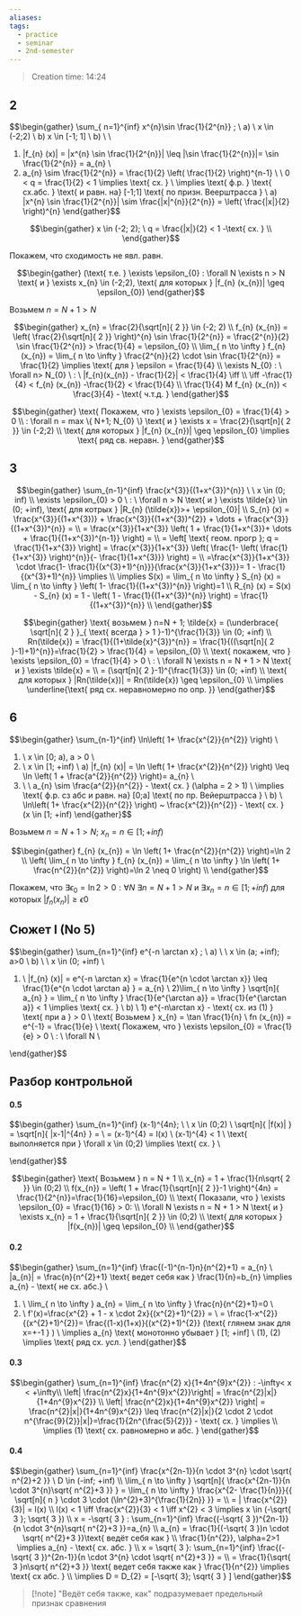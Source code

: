 ```yaml
---
aliases: 
tags:
  - practice
  - seminar
  - 2nd-semester
---
```


> Creation time: 14:24

## 2

$$\begin{gather}
\sum_{ n=1}^{inf} x^{n}\sin \frac{1}{2^{n}} ; \\
a) \ x  \in  (-2;2) \\
b) x  \in  [-1; 1] \\
b) \ \
1) |f_{n} (x)| = |x^{n} \sin \frac{1}{2^{n}}| \leq |\sin \frac{1}{2^{n}}|= \sin \frac{1}{2^{n}} = a_{n} \\
2) a_{n} \sim \frac{1}{2^{n}} = \frac{1}{2} \left( \frac{1}{2} \right)^{n-1} \ \ 0 < q = \frac{1}{2} < 1 \implies \text{ сх. } \\
\implies  \text{ ф.р. } \text{ сх.абс. }  \text{ и равн. на} [-1;1] \text{ по призн. Веерштрасса  } \\
a) |x^{n} \sin \frac{1}{2^{n}}| \sim \frac{|x|^{n}}{2^{n}} = \left(  \frac{|x|}{2} \right)^{n} 
\end{gather}$$

$$\begin{gather}
x  \in  (-2; 2); \ q = \frac{|x|}{2} < 1 -\text{ сх. } \\
\end{gather}$$

Покажем, что сходимость не явл. равн.

$$\begin{gather}
(\text{ т.е. } \exists \epsilon_{0} : \forall N \exists n > N \text{ и } \exists x_{n}  \in  (-2;2), \text{ для которых } |f_{n} (x_{n})| \geq \epsilon_{0}) 
\end{gather}$$

Возьмем $n = N + 1 > N$ 

$$\begin{gather}
x_{n} = \frac{2}{\sqrt[n]{ 2 }}  \in  (-2; 2) \\
f_{n} (x_{n}) = \left( \frac{2}{\sqrt[n]{ 2 }} \right)^{n} \sin \frac{1}{2^{n}} = \frac{2^{n}}{2} \sin \frac{1}{2^{n}} > \frac{1}{4} = \epsilon_{0} \\
\lim_{ n \to \infty } f_{n}(x_{n}) = \lim_{ n \to \infty }  \frac{2^{n}}{2}  \cdot  \sin \frac{1}{2^{n}} = \frac{1}{2} \implies \text{ для } \epsilon = \frac{1}{4} \\
\exists N_{0} : \ \forall n> N_{0} \ : \ |f_{n}(x_{n}) - \frac{1}{2}| < \frac{1}{4} \iff \\
\iff -\frac{1}{4} < f_{n} (x_{n}) -\frac{1}{2} < \frac{1}{4} \\
\frac{1}{4} M f_{n} (x_{n}) < \frac{3}{4} - \text{ ч.т.д. } 
\end{gather}$$


$$\begin{gather}
\text{ Покажем, что }  \exists \epsilon_{0} = \frac{1}{4} > 0 \\
: \forall n = max \{ N+1; N_{0} \} \text{ и } \exists x  = \frac{2}{\sqrt[n]{ 2 }}  \in  (-2;2) \\
\text{ для которых } |f_{n} (x_{n})| \geq \epsilon_{0} \implies \text{ ряд св. неравн. } 
\end{gather}$$



## 3

$$\begin{gather}
\sum_{n-1}^{inf} \frac{x^{3}}{(1+x^{3})^{n}} \ \ x  \in  (0; inf) \\
\exists \epsilon_{0} > 0 \ : \ \forall n > N \text{ и } \exists \tilde{x}  \in  (0; +inf), \text{ для котрых }  |R_{n} (\tilde{x})>+ \epsilon_{0}| \\
S_{n} (x) =  \frac{x^{3}}{(1+x^{3})} + \frac{x^{3}}{(1+x^{3})^{2}} + \dots + \frac{x^{3}}{(1+x^{3})^{n}} = \\ 
= \frac{x^{3}}{1+x^{3}} \left(  1 + \frac{1}{1+x^{3}}+ \dots + \frac{1}{(1+x^{3})^{n-1}} \right)  = \\ 
= \left[ \text{ геом. прогр }; q = \frac{1}{1+x^{3}}  \right] = \frac{x^{3}}{1+x^{3}} \left(  \frac{1- \left( \frac{1}{1+x^{3}} \right)^{n}}{- \frac{1}{1+x^{3}}} \right) = \\ 
=\frac{x^{3}}{1+x^{3}} \cdot \frac{1- \frac{1}{(x^{3}+1)^{n}}}{\frac{x^{3}}{1+x^{3}}}= 1 - \frac{1}{(x^{3}+1)^{n}} \implies \\
\implies S(x) = \lim_{ n \to \infty } S_{n} (x) = \lim_{ n \to \infty } \left( 1- \frac{1}{(1+x^{3})^{n}} \right)=1 \\
R_{n} (x) = S(x) - S_{n} (x) = 1 - \left( 1 - \frac{1}{(1+x^{3})^{n}} \right) = \frac{1}{(1+x^{3})^{n}} \\
\end{gather}$$

$$\begin{gather}
\text{ возьмем } n=N + 1; \tilde{x} = (\underbrace{ \sqrt[n]{ 2 } }_{ \text{ всегда } > 1 }-1)^{\frac{1}{3}}  \in  (0; +inf) \\
Rn(\tilde{x}) = \frac{1}{(1+\tilde{x}^{3})^{n}} = \frac{1}{((\sqrt[n]{ 2 }-1)+1)^{n}}=\frac{1}{2} > \frac{1}{4} = \epsilon_{0} \\
\text{ покажем, что }  \exists \epsilon_{0} = \frac{1}{4} > 0 \ : \ \forall N \exists n = N + 1 > N \text{ и }  \exists \tilde{x}  = \\ 
=  (\sqrt[n]{ 2 }-1)^{\frac{1}{3}}  \in  (0; +inf) \\
\text{ для которых } |Rn(\tilde{x})| = Rn(\tilde{x}) \geq \epsilon_{0} \\
\implies \underline{\text{ ряд сх. неравномерно по опр. }} 
\end{gather}$$
## 6

$$\begin{gather}
\sum_{n-1}^{inf} \ln\left( 1+ \frac{x^{2}}{n^{2}} \right) \\
1) \ x  \in [0; a), a > 0 \\
2) \ x  \in  [1; +inf) \\
a) |f_{n} (x)| = \ln \left( 1+ \frac{x^{2}}{n^{2}} \right) \leq \ln \left( 1 + \frac{a^{2}}{n^{2}} \right)= a_{n} \\
2) \ \ a_{n} \sim \frac{a^{2}}{n^{2}} - \text{ сх. }  (\alpha = 2 > 1) \\
\implies \text{ ф.р. сз абс и равн. на}  [0;a] \text{ по пр. Вейерштрасса } \\
b) \ \ln\left( 1+ \frac{x^{2}}{n^{2}} \right) ~ \frac{x^{2}}{n^{2}} - \text{ сх. }  (x   \in  [1; +inf)
\end{gather}$$

Возьмем $n=N+1 > N$;  $x_{n} = n  \in [1; +inf)$

$$\begin{gather}
f_{n} (x_{n}) = \ln \left( 1+ \frac{n^{2}}{n^{2}} \right)=\ln 2 \\
\left( \lim_{ n \to \infty } f_{n} (x_{n}) = \lim_{ n \to \infty } \ln \left( 1+ \frac{n^{2}}{n^{2}} \right)=\ln 2  \neq 0 \right) \\
\end{gather}$$

Покажем, что $\exists \epsilon_{0} = \ln 2 > 0: \forall N \ \exists n = N + 1 > N \text{ и } \exists x_{n} = n  \in [1; +inf)$
для которых $|f_{n} (x_{n})| \geq \epsilon 0$

## Сюжет I (No 5)

$$\begin{gather}
\sum_{n=1}^{inf} e^{-n \arctan x} ; \ a) \ \ x  \in  (a; +inf); a>0 \\
b) \ \ x  \in  (0; +inf) \\
1) \ |f_{n} (x)| = e^{-n \arctan x} = \frac{1}{e^{n \cdot \arctan x}} \leq \frac{1}{e^{n \cdot \arctan a} } = a_{n} \\
2)\lim_{ n \to \infty } \sqrt[n]{ a_{n} } = \lim_{ n \to \infty } \frac{1}{e^{\arctan a}} = \frac{1}{e^{\arctan a}} < 1 \implies \text{ сх. }  \\
b) \ 1) e^{-n\arctan x} - \text{ сх. из (1) } \text{ при a }  > 0 \\
\text{ Возьмем } x_{n} = \tan \frac{1}{n} \\
fn (x_{n}) = e^{-1} = \frac{1}{e} \\
\text{ Покажем, что }  \exists \epsilon_{0} = \frac{1}{e} > 0 \ : \ \forall N \\

\end{gather}$$




## Разбор контрольной
#### 0.5

$$\begin{gather}
\sum_{n=1}^{inf}  (x-1)^{4n}; \ \ x  \in  (0;2) \\
\sqrt[n]{ |f(x)| }  = \sqrt[n]{ |x-1|^{4n} }  = \\ 
= (x-1)^{4} = l(x) \\
(x-1)^{4} < 1 \\
\text{ выполняется при }  \forall x  \in  (0;2) \implies \text{ сх. } \\

\end{gather}$$

$$\begin{gather}
\text{ Возьмем }  n = N + 1 \\
x_{n} = 1 + \frac{1}{n\sqrt{ 2 }}   \in  (0;2) \\
f(x_{n}) = \left( 1 + \frac{1}{\sqrt[n]{ 2 }}-1 \right)^{4n} = \frac{1}{2^{n}}=\frac{1}{16}=\epsilon_{0} \\
\text{ Показали, что } \exists \epsilon_{0} = \frac{1}{16} > 0: \\
\forall N \exists n = N + 1 > N \text{ и } \exists x_{n} = 1 + \frac{1}{\sqrt[n]{ 2 }}  \in  (0;2) \\
\text{ для которых } |f(x_{n})| \geq \epsilon_{0} \\
\end{gather}$$

#### 0.2

$$\begin{gather}
\sum_{n=1}^{inf}  \frac{(-1)^{n-1}n}{n^{2}+1}  = a_{n} \\
|a_{n}| = \frac{n}{n^{2}+1} \text{ ведет себя как } \frac{1}{n}=b_{n} \implies a_{n} - \text{ не сх. абс.} \\
1) \ \lim_{ n \to \infty } a_{n} = \lim_{ n \to \infty } \frac{n}{n^{2}+1}=0 \\
2) \ f'(x)=\frac{x^{2} + 1 - x \cdot 2x}{(x^{2}+1)^{2}}  = \\ 
= \frac{1-x^{2}}{(x^{2}+1)^{2}}= \frac{(1-x)(1+x)}{(x^{2}+1)^{2}} (\text{ глянем знак для x=+-1 } ) \\
\implies a_{n} \text{ монотонно убывает } [1; +inf] \\
(1), (2) \implies \text{ ряд сх. усл. } 
\end{gather}$$

#### 0.3

$$\begin{gather}
\sum_{n=1}^{inf}  \frac{n^{2} x}{1+4n^{9}x^{2}} : -\infty< x < +\infty\\
\left| \frac{n^{2}x}{1+4n^{9}x^{2}}\right| = \frac{n^{2}|x|}{1+4n^{9}x^{2}} \\
\left| \frac{n^{2}x}{1+4n^{9}x^{2}} \right| = \frac{n^{2}|x|}{1+4n^{9}x^{2}} \leq \frac{n^{2}|x|}{2 \cdot 2 \cdot n^{\frac{9}{2}}|x|}=\frac{1}{2n^{\frac{5}{2}}} - \text{ сх. }  \implies \\
\implies (1) \text{ сх. равномерно и абс. } 
\end{gather}$$


#### 0.4

$$\begin{gather}
\sum_{n=1}^{inf}  \frac{x^{2n-1}}{n \cdot 3^{n} \cdot \sqrt{ n^{2}+2 }} \ D  \in  (-inf; +inf) \\
\lim_{ n \to \infty } \sqrt[n]{ \frac{x^{2n-1}}{n \cdot 3^{n}\sqrt{ n^{2}+3 }} } = \lim_{ n \to \infty } \frac{x^{2- \frac{1}{n}}}{{ \sqrt[n]{ n }  \cdot 3 \cdot (\ln^{2}+3)^{\frac{1}{2n}} }} = \\ 
= | \frac{x^{2}}{3}| = l(x) \\
l(x) < 1 \iff \frac{x^{2}}{3} < 1 \iff x^{2} < 3 \implies x  \in  (-\sqrt{ 3 }; \sqrt{ 3 }) \\
x = -\sqrt{ 3 } : \sum_{n=1}^{inf}  \frac{(-\sqrt{ 3 })^{2n-1}}{n \cdot 3^{n}\sqrt{ n^{2}+3 }}=a_{n} \\
a_{n} = \frac{1}{(-\sqrt{ 3 })n \cdot \sqrt{ n^{2}+3 }}\text{ ведёт себя как } \\
\frac{1}{n^{2}}, \alpha=2>1 \implies a_{n} - \text{ сх. абс. }  \\
x = \sqrt{ 3 }: \sum_{n=1}^{inf} \frac{(-\sqrt{ 3 })^{2n-1}}{n \cdot 3^{n} \cdot \sqrt{ n^{2}+3 }} = \\ 
= \frac{1}{\sqrt{ 3 }n\sqrt{ n^{2}+3 }} \text{ ведет себя также как } \frac{1}{n^{2}} \implies \text{ сх абс. } \\
\implies D = D_{2} = [-\sqrt{ 3}; \sqrt{ 3 } ]
\end{gather}$$


>[!note] "Ведёт себя также, как" 
>подразумевает предельный признак сравнения

